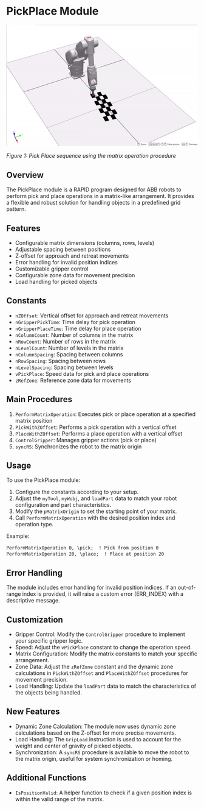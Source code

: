 # PickPlace Module

![Pick Place sequence](https://raw.githubusercontent.com/FLo-ABB/RAPID-Scripts-and-Demos/main/PickPlace/img/PickAndPlaceSequence.gif)

*Figure 1: Pick Place sequence using the matrix operation procedure*

## Overview
The PickPlace module is a RAPID program designed for ABB robots to perform pick and place operations in a matrix-like arrangement. It provides a flexible and robust solution for handling objects in a predefined grid pattern.

## Features
- Configurable matrix dimensions (columns, rows, levels)
- Adjustable spacing between positions
- Z-offset for approach and retreat movements
- Error handling for invalid position indices
- Customizable gripper control
- Configurable zone data for movement precision
- Load handling for picked objects

## Constants
- `nZOffset`: Vertical offset for approach and retreat movements
- `nGripperPickTime`: Time delay for pick operation
- `nGripperPlaceTime`: Time delay for place operation
- `nColumnCount`: Number of columns in the matrix
- `nRowCount`: Number of rows in the matrix
- `nLevelCount`: Number of levels in the matrix
- `nColumnSpacing`: Spacing between columns
- `nRowSpacing`: Spacing between rows
- `nLevelSpacing`: Spacing between levels
- `vPickPlace`: Speed data for pick and place operations
- `zRefZone`: Reference zone data for movements

## Main Procedures
1. `PerformMatrixOperation`: Executes pick or place operation at a specified matrix position
2. `PickWithZOffset`: Performs a pick operation with a vertical offset
3. `PlaceWithZOffset`: Performs a place operation with a vertical offset
4. `ControlGripper`: Manages gripper actions (pick or place)
5. `syncRS`: Synchronizes the robot to the matrix origin

## Usage
To use the PickPlace module:

1. Configure the constants according to your setup.
2. Adjust the `myTool`, `myWobj`, and `loadPart` data to match your robot configuration and part characteristics.
3. Modify the `pMatrixOrigin` to set the starting point of your matrix.
4. Call `PerformMatrixOperation` with the desired position index and operation type.

Example:
```rapid
PerformMatrixOperation 0, \pick;  ! Pick from position 0
PerformMatrixOperation 20, \place;  ! Place at position 20
```

## Error Handling
The module includes error handling for invalid position indices. If an out-of-range index is provided, it will raise a custom error (ERR_INDEX) with a descriptive message.

## Customization
- Gripper Control: Modify the `ControlGripper` procedure to implement your specific gripper logic.
- Speed: Adjust the `vPickPlace` constant to change the operation speed.
- Matrix Configuration: Modify the matrix constants to match your specific arrangement.
- Zone Data: Adjust the `zRefZone` constant and the dynamic zone calculations in `PickWithZOffset` and `PlaceWithZOffset` procedures for movement precision.
- Load Handling: Update the `loadPart` data to match the characteristics of the objects being handled.

## New Features
- Dynamic Zone Calculation: The module now uses dynamic zone calculations based on the Z-offset for more precise movements.
- Load Handling: The `GripLoad` instruction is used to account for the weight and center of gravity of picked objects.
- Synchronization: A `syncRS` procedure is available to move the robot to the matrix origin, useful for system synchronization or homing.

## Additional Functions
- `IsPositionValid`: A helper function to check if a given position index is within the valid range of the matrix.
